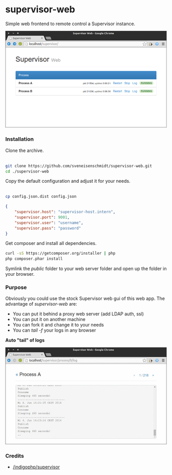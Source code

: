 supervisor-web
===============

Simple web frontend to remote control a Supervisor instance.

![Index](/doc/index.png?raw=true "Index")



### Installation

Clone the archive. 
```bash

git clone https://github.com/sveneisenschmidt/supervisor-web.git
cd ./supervisor-web
```

Copy the default configuration and adjust it for your needs.
```bash

cp config.json.dist config.json
```
```json
{
    "supervisor.host": "supervisor-host.intern",
    "supervisor.port": 9001,
    "supervisor.user": "username",
    "supervisor.pass": "password"
}
```

Get composer and install all dependencies.
```bash
curl -sS https://getcomposer.org/installer | php
php composer.phar install
```

Symlink the *public* folder to your web server folder and open up the folder in your browser.

### Purpose

Obviously you could use the stock Supervisor web gui of this web app.
The advantage of *supervisor-web* are:

* You can put it behind a proxy web server (add LDAP auth, ssl)
* You can put it on another machine
* You can fork it and change it to your needs
* You can *tail -f* your logs in any browser


**Auto "tail" of logs**

![Log file viewer](/doc/process_log.gif?raw=true "Log file viewer")

### Credits

* [/indigophp/supervisor](indigophp/supervisor)
